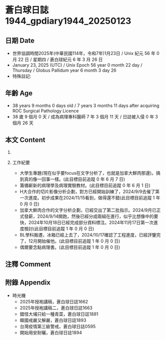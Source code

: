 [_metadata_:encoding]: - "utf-8"
[_metadata_:language]: - "zh-Hant-TW"
[_metadata_:fileformat]: - "markdown"
[_metadata_:MIME_type]: - "text/plain"
[_metadata_:markdown_version]: - "commonmark version 0.30"
[_metadata_:markdown_spec]: - "https://spec.commonmark.org/0.30/"

# 蒼白球日誌1944_gpdiary1944_20250123 #

## 日期 Date ##

* 世界協調時間2025年(中華民國114年，令和7年)1月23日 / Unix 紀元 56 年 0 月 22 日 / 星期四 / 蒼白球紀元 6 年 3 月 26 日
* January 23, 2025 (UTC) / Unix Epoch 56 year 0 month 22 day / Thursday / Globus Pallidum year 6 month 3 day 26
* 特殊註記:

## 年齡 Age ##

* 38 years 9 months 0 days old / 7 years 3 months 11 days after acquiring ROC Surgical Pathology Licence
* 38 歲 9 個月 0 天 / 成為病理專科醫師 7 年 3 個月 11 天 / 日誌被入侵 0 年 3 個月 26 天

## 本文 Content ##

1. 

2. 工作紀要

    - 大學生專題(現在似乎要focus在文字分析了，也就是加拿大鮮肉那邊)。搞到真的像一回事一樣。(此目標目前追蹤 0 年 6 月 7 日)
    - 籌備嶄新的病理學及病理實驗教材。(此目標目前追蹤 0 年 6 月 1 日)
    - H大合作的切片影像分析企劃，對方已經開始訓練了，2024/9/9去催了第一次進度。初步成果在2024/11/15看到，做得還不錯(此目標目前追蹤 1 年 0 月 0 日)
    - 加拿大鮮肉合作的文字分析企劃，已經交出了第二批指示。2024/9月已正式發薪，2024/9/14開跑，然後已經分成兩組在進行，似乎比想像中的要快，2024年10月18日已經完成部分資料標注。2024年11月17日第一次進度檢討(此目標目前追蹤 1 年 0 月 0 日)
    - BL學科搬遷，冰箱已經上去了，2024/10/17確認了工程進度，已經評鑒完了，12月開始催他。(此目標目前追蹤 1 年 0 月 0 日)
    - 偶爾要念點病理書。(此目標目前追蹤 1 年 0 月 0 日)

## 注釋 Comment ##


## 附錄 Appendix ##

* 時光機
    - 2025年授袍講稿，蒼白球日誌1662
    - 2025年授袍講稿二，蒼白球日誌1663
    - 錯怪大埔只給一種青菜，蒼白球日誌1881
    - 韓國戒嚴又解嚴，蒼白球日誌1893
    - 台灣疫情第三級警戒，蒼白球日誌0595
    - 開始用安耐曬，蒼白球日誌1894
